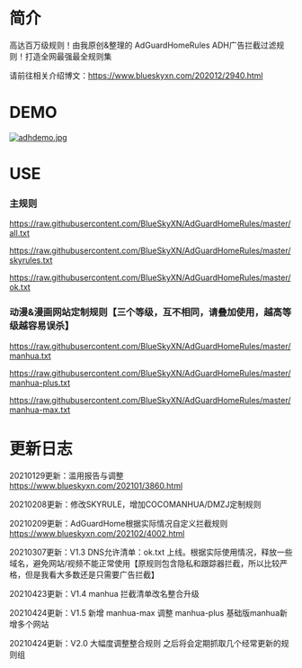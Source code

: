 # 简介
高达百万级规则！由我原创&整理的 AdGuardHomeRules ADH广告拦截过滤规则！打造全网最强最全规则集

请前往相关介绍博文：https://www.blueskyxn.com/202012/2940.html

# DEMO

[![adhdemo.jpg](https://p.pstatp.com/origin/pgc-image/8eb5cd55cfad436a82c28e4f60eb1608)](https://p.pstatp.com/origin/pgc-image/8eb5cd55cfad436a82c28e4f60eb1608)

# USE

### 主规则

https://raw.githubusercontent.com/BlueSkyXN/AdGuardHomeRules/master/all.txt

https://raw.githubusercontent.com/BlueSkyXN/AdGuardHomeRules/master/skyrules.txt

https://raw.githubusercontent.com/BlueSkyXN/AdGuardHomeRules/master/ok.txt

### 动漫&漫画网站定制规则【三个等级，互不相同，请叠加使用，越高等级越容易误杀】

https://raw.githubusercontent.com/BlueSkyXN/AdGuardHomeRules/master/manhua.txt

https://raw.githubusercontent.com/BlueSkyXN/AdGuardHomeRules/master/manhua-plus.txt

https://raw.githubusercontent.com/BlueSkyXN/AdGuardHomeRules/master/manhua-max.txt


# 更新日志

20210129更新：滥用报告与调整  https://www.blueskyxn.com/202101/3860.html

20210208更新：修改SKYRULE，增加COCOMANHUA/DMZJ定制规则

20210209更新：AdGuardHome根据实际情况自定义拦截规则  https://www.blueskyxn.com/202102/4002.html

20210307更新：V1.3 DNS允许清单：ok.txt 上线。根据实际使用情况，释放一些域名，避免网站/视频不能正常使用【原规则包含隐私和跟踪器拦截，所以比较严格，但是我看大多数还是只需要广告拦截】

20210423更新：V1.4 manhua 拦截清单改名整合升级

20210424更新：V1.5 新增 manhua-max 调整 manhua-plus 基础版manhua新增多个网站

20210424更新：V2.0 大幅度调整整合规则 之后将会定期抓取几个经常更新的规则组
